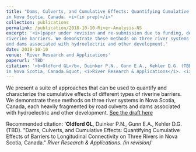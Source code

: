 ```yaml
---
title: "Dams, Culverts, and Cumulative Effects: Quantifying Cumulative Effects of Barriers to Longitudinal Connectivity on Three Rivers 
in Nova Scotia, Canada. <i>(in prep)</i>"
collection: publications
permalink: /publication/2018-10-10-River-Analysis-NS
excerpt: '<i>(paper under revision and re-submission due to funding, delays, and illness</i>We present a suite of approaches that can be used to quantify and characterize the cumulative effects of different types of 
riverine barriers. We demonstrate these methods on three river systems in Nova Scotia, Canada, each heavily fragmented by road culverts 
and dams associated with hydroelectric and other development.'
date: 2018-10-10
venue: 'River Research and Applications'
paperurl: 'TBD'
citation: '<b>Oldford GL</b>, Duinker P.N., Gunn E.A., Kehler D.G. (TBD). &quot;Dams, Culverts, and Cumulative Effects: Quantifying Cumulative Effects of Barriers to Longitudinal Connectivity on Three Rivers 
in Nova Scotia, Canada.&quot; <i>River Research & Applications</i>. <i>(in revision)</i>'
---
```

We present a suite of approaches that can be used to quantify and characterize the cumulative effects of different types of riverine barriers. 
We demonstrate these methods on three river systems in Nova Scotia, Canada, each heavily fragmented by road culverts and dams associated with 
hydroelectric and other development.
[See the draft here](/files/oldfordetal_rivresearch.pdf)

Recommended citation: '<b>Oldford GL</b>, Duinker P.N., Gunn E.A., Kehler D.G. (TBD). &quot;Dams, Culverts, and Cumulative Effects: Quantifying Cumulative Effects of Barriers to Longitudinal Connectivity on Three Rivers 
in Nova Scotia, Canada.&quot; <i>River Research & Applications</i>. <i>(in revision)</i>'